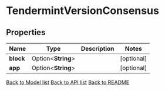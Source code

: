 # TendermintVersionConsensus

## Properties

Name | Type | Description | Notes
------------ | ------------- | ------------- | -------------
**block** | Option<**String**> |  | [optional]
**app** | Option<**String**> |  | [optional]

[Back to Model list](../README.md#documentation-for-models) [Back to API list](../README.md#documentation-for-api-endpoints) [Back to README](../README.md)


